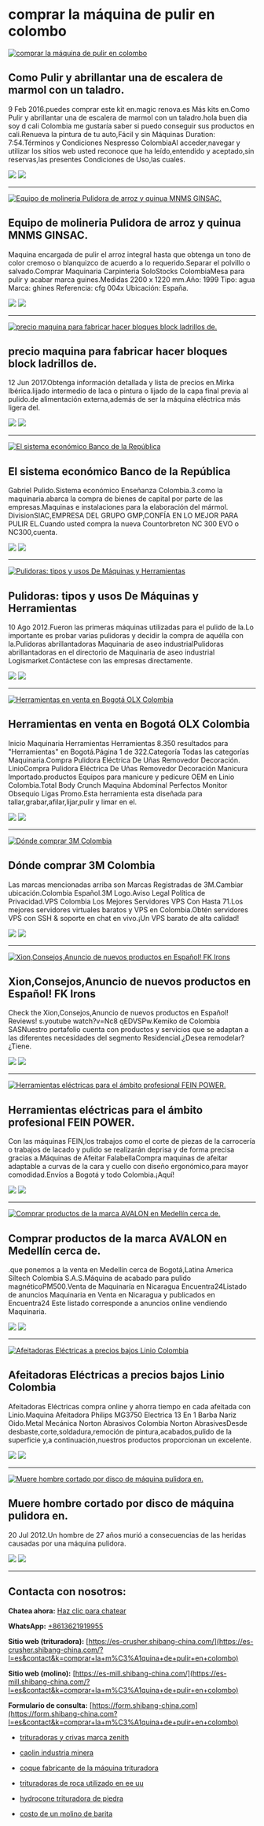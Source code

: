 # comprar la máquina de pulir en colombo

<a href="https://swt.shibang-china.com/?l=es&img&k=comprar+la+m%C3%A1quina+de+pulir+en+colombo" target="_blank">![comprar la máquina de pulir en colombo](http://static.shibang-china.com/all-800x300/803.jpg)</a>

## Como Pulir y abrillantar una de escalera de marmol con un taladro.
9 Feb 2016.puedes comprar este kit en.magic renova.es Más kits en.Como Pulir y abrillantar una de escalera de marmol con un taladro.hola buen dia soy d cali Colombia me gustaría saber si puedo conseguir sus productos en cali﻿.Renueva la pintura de tu auto,Fácil y sin Máquinas Duration: 7:54.Términos y Condiciones Nespresso ColombiaAl acceder,navegar y utilizar los sitios web usted reconoce que ha leído,entendido y aceptado,sin reservas,las presentes Condiciones de Uso,las cuales.


<a href="https://whatsapp.shibangsoft.com/WhatsApp.php" target="_blank" title="WhatsApp">![](http://static.shibang-china.com/icon/whatsapp.png)</a> <a href="https://swt.shibang-china.com/?l=es&icon&k=comprar+la+m%C3%A1quina+de+pulir+en+colombo" target="_blank">![](http://static.shibang-china.com/icon/chat-es.png)</a>

---

<a href="https://swt.shibang-china.com/?l=es&img&k=comprar+la+m%C3%A1quina+de+pulir+en+colombo" target="_blank">![Equipo de molineria Pulidora de arroz y quinua MNMS GINSAC.](http://static.shibang-china.com/all-800x300/899.jpg)</a>

## Equipo de molineria Pulidora de arroz y quinua MNMS GINSAC.
Maquina encargada de pulir el arroz integral hasta que obtenga un tono de color cremoso o blanquizco de acuerdo a lo requerido.Separar el polvillo o salvado.Comprar Maquinaria Carpinteria SoloStocks ColombiaMesa para pulir y acabar marca guines.Medidas 2200 x 1220 mm.Año: 1999 Tipo: agua Marca: ghines Referencia: cfg 004x Ubicación: España.


<a href="https://whatsapp.shibangsoft.com/WhatsApp.php" target="_blank" title="WhatsApp">![](http://static.shibang-china.com/icon/whatsapp.png)</a> <a href="https://swt.shibang-china.com/?l=es&icon&k=comprar+la+m%C3%A1quina+de+pulir+en+colombo" target="_blank">![](http://static.shibang-china.com/icon/chat-es.png)</a>

---

<a href="https://swt.shibang-china.com/?l=es&img&k=comprar+la+m%C3%A1quina+de+pulir+en+colombo" target="_blank">![precio maquina para fabricar hacer bloques block ladrillos de.](http://static.shibang-china.com/all-800x300/227.jpg)</a>

## precio maquina para fabricar hacer bloques block ladrillos de.
12 Jun 2017.Obtenga información detallada y lista de precios en.Mirka Ibérica.lijado intermedio de laca o pintura o lijado de la capa final previa al pulido.de alimentación externa,además de ser la máquina eléctrica más ligera del.


<a href="https://whatsapp.shibangsoft.com/WhatsApp.php" target="_blank" title="WhatsApp">![](http://static.shibang-china.com/icon/whatsapp.png)</a> <a href="https://swt.shibang-china.com/?l=es&icon&k=comprar+la+m%C3%A1quina+de+pulir+en+colombo" target="_blank">![](http://static.shibang-china.com/icon/chat-es.png)</a>

---

<a href="https://swt.shibang-china.com/?l=es&img&k=comprar+la+m%C3%A1quina+de+pulir+en+colombo" target="_blank">![El sistema económico Banco de la República](http://static.shibang-china.com/all-800x300/1332.jpg)</a>

## El sistema económico Banco de la República
Gabriel Pulido.Sistema económico Enseñanza Colombia.3.como la maquinaria.abarca la compra de bienes de capital por parte de las empresas.Maquinas e instalaciones para la elaboración del mármol. DivisionSIAC,EMPRESA DEL GRUPO GMP,CONFÍA EN LO MEJOR PARA PULIR EL.Cuando usted compra la nueva Countorbreton NC 300 EVO o NC300,cuenta.


<a href="https://whatsapp.shibangsoft.com/WhatsApp.php" target="_blank" title="WhatsApp">![](http://static.shibang-china.com/icon/whatsapp.png)</a> <a href="https://swt.shibang-china.com/?l=es&icon&k=comprar+la+m%C3%A1quina+de+pulir+en+colombo" target="_blank">![](http://static.shibang-china.com/icon/chat-es.png)</a>

---

<a href="https://swt.shibang-china.com/?l=es&img&k=comprar+la+m%C3%A1quina+de+pulir+en+colombo" target="_blank">![Pulidoras: tipos y usos De Máquinas y Herramientas](http://static.shibang-china.com/all-800x300/961.jpg)</a>

## Pulidoras: tipos y usos De Máquinas y Herramientas
10 Ago 2012.Fueron las primeras máquinas utilizadas para el pulido de la.Lo importante es probar varias pulidoras y decidir la compra de aquélla con la.Pulidoras abrillantadoras Maquinaria de aseo industrialPulidoras abrillantadoras en el directorio de Maquinaria de aseo industrial Logismarket.Contáctese con las empresas directamente.


<a href="https://whatsapp.shibangsoft.com/WhatsApp.php" target="_blank" title="WhatsApp">![](http://static.shibang-china.com/icon/whatsapp.png)</a> <a href="https://swt.shibang-china.com/?l=es&icon&k=comprar+la+m%C3%A1quina+de+pulir+en+colombo" target="_blank">![](http://static.shibang-china.com/icon/chat-es.png)</a>

---

<a href="https://swt.shibang-china.com/?l=es&img&k=comprar+la+m%C3%A1quina+de+pulir+en+colombo" target="_blank">![Herramientas en venta en Bogotá OLX Colombia](http://static.shibang-china.com/all-800x300/608.jpg)</a>

## Herramientas en venta en Bogotá OLX Colombia
Inicio Maquinaria Herramientas Herramientas 8.350 resultados para &quot;Herramientas&quot; en Bogotá.Página 1 de 322.Categoría Todas las categorías Maquinaria.Compra Pulidora Eléctrica De Uñas Removedor Decoración. LinioCompra Pulidora Eléctrica De Uñas Removedor Decoración Manicura Importado.productos Equipos para manicure y pedicure OEM en Linio Colombia.Total Body Crunch Maquina Abdominal Perfectos Monitor Obsequio Ligas Promo.Esta herramienta esta diseñada para tallar,grabar,afilar,lijar,pulir y limar en el.


<a href="https://whatsapp.shibangsoft.com/WhatsApp.php" target="_blank" title="WhatsApp">![](http://static.shibang-china.com/icon/whatsapp.png)</a> <a href="https://swt.shibang-china.com/?l=es&icon&k=comprar+la+m%C3%A1quina+de+pulir+en+colombo" target="_blank">![](http://static.shibang-china.com/icon/chat-es.png)</a>

---

<a href="https://swt.shibang-china.com/?l=es&img&k=comprar+la+m%C3%A1quina+de+pulir+en+colombo" target="_blank">![Dónde comprar 3M Colombia](http://static.shibang-china.com/all-800x300/1260.jpg)</a>

## Dónde comprar 3M Colombia
Las marcas mencionadas arriba son Marcas Registradas de 3M.Cambiar ubicación.Colombia Español.3M Logo.Aviso Legal Política de Privacidad.VPS Colombia Los Mejores Servidores VPS Con Hasta 71.Los mejores servidores virtuales baratos y VPS en Colombia.Obtén servidores VPS con SSH &amp; soporte en chat en vivo.¡Un VPS barato de alta calidad!


<a href="https://whatsapp.shibangsoft.com/WhatsApp.php" target="_blank" title="WhatsApp">![](http://static.shibang-china.com/icon/whatsapp.png)</a> <a href="https://swt.shibang-china.com/?l=es&icon&k=comprar+la+m%C3%A1quina+de+pulir+en+colombo" target="_blank">![](http://static.shibang-china.com/icon/chat-es.png)</a>

---

<a href="https://swt.shibang-china.com/?l=es&img&k=comprar+la+m%C3%A1quina+de+pulir+en+colombo" target="_blank">![Xion,Consejos,Anuncio de nuevos productos en Español! FK Irons](http://static.shibang-china.com/all-800x300/741.jpg)</a>

## Xion,Consejos,Anuncio de nuevos productos en Español! FK Irons
Check the Xion,Consejos,Anuncio de nuevos productos en Español! Reviews! s.youtube watch?v=Nc8 qEDVSPw.Kemiko de Colombia SASNuestro portafolio cuenta con productos y servicios que se adaptan a las diferentes necesidades del segmento Residencial.¿Desea remodelar? ¿Tiene.


<a href="https://whatsapp.shibangsoft.com/WhatsApp.php" target="_blank" title="WhatsApp">![](http://static.shibang-china.com/icon/whatsapp.png)</a> <a href="https://swt.shibang-china.com/?l=es&icon&k=comprar+la+m%C3%A1quina+de+pulir+en+colombo" target="_blank">![](http://static.shibang-china.com/icon/chat-es.png)</a>

---

<a href="https://swt.shibang-china.com/?l=es&img&k=comprar+la+m%C3%A1quina+de+pulir+en+colombo" target="_blank">![Herramientas eléctricas para el ámbito profesional FEIN POWER.](http://static.shibang-china.com/all-800x300/1422.jpg)</a>

## Herramientas eléctricas para el ámbito profesional FEIN POWER.
Con las máquinas FEIN,los trabajos como el corte de piezas de la carrocería o trabajos de lacado y pulido se realizarán deprisa y de forma precisa gracias a.Máquinas de Afeitar FalabellaCompra maquinas de afeitar adaptable a curvas de la cara y cuello con diseño ergonómico,para mayor comodidad.Envíos a Bogotá y todo Colombia.¡Aquí!


<a href="https://whatsapp.shibangsoft.com/WhatsApp.php" target="_blank" title="WhatsApp">![](http://static.shibang-china.com/icon/whatsapp.png)</a> <a href="https://swt.shibang-china.com/?l=es&icon&k=comprar+la+m%C3%A1quina+de+pulir+en+colombo" target="_blank">![](http://static.shibang-china.com/icon/chat-es.png)</a>

---

<a href="https://swt.shibang-china.com/?l=es&img&k=comprar+la+m%C3%A1quina+de+pulir+en+colombo" target="_blank">![Comprar productos de la marca AVALON en Medellín cerca de.](http://static.shibang-china.com/all-800x300/675.jpg)</a>

## Comprar productos de la marca AVALON en Medellín cerca de.
.que ponemos a la venta en Medellín cerca de Bogotá,Latina America Siltech Colombia S.A.S.Máquina de acabado para pulido magnéticoPM500.Venta de Maquinaría en Nicaragua Encuentra24Listado de anuncios Maquinaria en Venta en Nicaragua y publicados en Encuentra24 Este listado corresponde a anuncios online vendiendo Maquinaria.


<a href="https://whatsapp.shibangsoft.com/WhatsApp.php" target="_blank" title="WhatsApp">![](http://static.shibang-china.com/icon/whatsapp.png)</a> <a href="https://swt.shibang-china.com/?l=es&icon&k=comprar+la+m%C3%A1quina+de+pulir+en+colombo" target="_blank">![](http://static.shibang-china.com/icon/chat-es.png)</a>

---

<a href="https://swt.shibang-china.com/?l=es&img&k=comprar+la+m%C3%A1quina+de+pulir+en+colombo" target="_blank">![Afeitadoras Eléctricas a precios bajos Linio Colombia](http://static.shibang-china.com/all-800x300/475.jpg)</a>

## Afeitadoras Eléctricas a precios bajos Linio Colombia
Afeitadoras Eléctricas compra online y ahorra tiempo en cada afeitada con Linio.Maquina Afeitadora Philips MG3750 Electrica 13 En 1 Barba Nariz Oido.Metal Mecánica Norton Abrasivos Colombia Norton AbrasivesDesde desbaste,corte,soldadura,remoción de pintura,acabados,pulido de la superficie y,a continuación,nuestros productos proporcionan un excelente.


<a href="https://whatsapp.shibangsoft.com/WhatsApp.php" target="_blank" title="WhatsApp">![](http://static.shibang-china.com/icon/whatsapp.png)</a> <a href="https://swt.shibang-china.com/?l=es&icon&k=comprar+la+m%C3%A1quina+de+pulir+en+colombo" target="_blank">![](http://static.shibang-china.com/icon/chat-es.png)</a>

---

<a href="https://swt.shibang-china.com/?l=es&img&k=comprar+la+m%C3%A1quina+de+pulir+en+colombo" target="_blank">![Muere hombre cortado por disco de máquina pulidora en.](http://static.shibang-china.com/all-800x300/591.jpg)</a>

## Muere hombre cortado por disco de máquina pulidora en.
20 Jul 2012.Un hombre de 27 años murió a consecuencias de las heridas causadas por una máquina pulidora.

<a href="https://whatsapp.shibangsoft.com/WhatsApp.php" target="_blank" title="WhatsApp">![](http://static.shibang-china.com/icon/whatsapp.png)</a> <a href="https://swt.shibang-china.com/?l=es&icon&k=comprar+la+m%C3%A1quina+de+pulir+en+colombo" target="_blank">![](http://static.shibang-china.com/icon/chat-es.png)</a>

---
## Contacta con nosotros:

**Chatea ahora:** [Haz clic para chatear](https://swt.shibang-china.com?l=es&contact&k=comprar+la+m%C3%A1quina+de+pulir+en+colombo)

**WhatsApp:**  [+8613621919955](https://whatsapp.shibangsoft.com/WhatsApp.php)

**Sitio web (trituradora):** [https://es-crusher.shibang-china.com/](https://es-crusher.shibang-china.com/?l=es&contact&k=comprar+la+m%C3%A1quina+de+pulir+en+colombo)

**Sitio web (molino):** [https://es-mill.shibang-china.com/](https://es-mill.shibang-china.com/?l=es&contact&k=comprar+la+m%C3%A1quina+de+pulir+en+colombo)

**Formulario de consulta:** [https://form.shibang-china.com](https://form.shibang-china.com?l=es&contact&k=comprar+la+m%C3%A1quina+de+pulir+en+colombo)

* [trituradoras y crivas marca zenith](../17/trituradoras%20y%20crivas%20marca%20zenith.md)

* [caolin industria minera](../17/caolin%20industria%20minera.md)

* [coque fabricante de la máquina trituradora](../19/coque%20fabricante%20de%20la%20m%C3%A1quina%20trituradora.md)

* [trituradoras de roca utilizado en ee uu](../20/trituradoras%20de%20roca%20utilizado%20en%20ee%20uu.md)

* [hydrocone trituradora de piedra](../17/hydrocone%20trituradora%20de%20piedra.md)

* [costo de un molino de barita](../18/costo%20de%20un%20molino%20de%20barita.md)